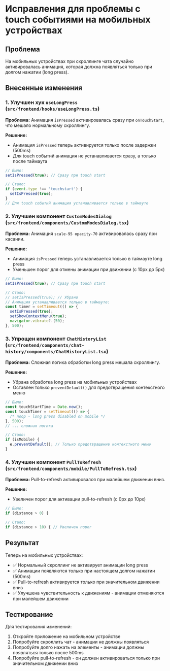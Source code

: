 # Исправления для проблемы с touch событиями на мобильных устройствах

## Проблема
На мобильных устройствах при скроллинге чата случайно активировалась анимация, которая должна появляться только при долгом нажатии (long press).

## Внесенные изменения

### 1. Улучшен хук `useLongPress` (`src/frontend/hooks/useLongPress.ts`)

**Проблема:** Анимация `isPressed` активировалась сразу при `onTouchStart`, что мешало нормальному скроллингу.

**Решение:** 
- Анимация `isPressed` теперь активируется только после задержки (500ms)
- Для touch событий анимация не устанавливается сразу, а только после таймаута

```typescript
// Было:
setIsPressed(true); // Сразу при touch start

// Стало:
if (event.type !== 'touchstart') {
  setIsPressed(true);
}
// Для touch событий анимация устанавливается только в таймауте
```

### 2. Улучшен компонент `CustomModesDialog` (`src/frontend/components/CustomModesDialog.tsx`)

**Проблема:** Анимация `scale-95 opacity-70` активировалась сразу при касании.

**Решение:**
- Анимация `isPressed` теперь устанавливается только в таймауте long press
- Уменьшен порог для отмены анимации при движении (с 10px до 5px)

```typescript
// Было:
setIsPressed(true); // Сразу при touch start

// Стало:
// setIsPressed(true); // Убрано
// Анимация устанавливается только в таймауте:
const timer = setTimeout(() => {
  setIsPressed(true);
  setShowContextMenu(true);
  navigator.vibrate?.(50);
}, 500);
```

### 3. Упрощен компонент `ChatHistoryList` (`src/frontend/components/chat-history/components/ChatHistoryList.tsx`)

**Проблема:** Сложная логика обработки long press мешала скроллингу.

**Решение:**
- Убрана обработка long press на мобильных устройствах
- Оставлен только `preventDefault()` для предотвращения контекстного меню

```typescript
// Было:
const touchStartTime = Date.now();
const touchTimer = setTimeout(() => {
  /* noop - long press disabled on mobile */
}, 500);
// ... сложная логика

// Стало:
if (isMobile) {
  e.preventDefault(); // Только предотвращение контекстного меню
}
```

### 4. Улучшен компонент `PullToRefresh` (`src/frontend/components/mobile/PullToRefresh.tsx`)

**Проблема:** Pull-to-refresh активировался при малейшем движении вниз.

**Решение:**
- Увеличен порог для активации pull-to-refresh (с 0px до 10px)

```typescript
// Было:
if (distance > 0) {

// Стало:
if (distance > 10) { // Увеличен порог
```

## Результат

Теперь на мобильных устройствах:
- ✅ Нормальный скроллинг не активирует анимации long press
- ✅ Анимации появляются только при настоящем долгом нажатии (500ms)
- ✅ Pull-to-refresh активируется только при значительном движении вниз
- ✅ Улучшена чувствительность к движениям - анимации отменяются при малейшем движении

## Тестирование

Для тестирования изменений:
1. Откройте приложение на мобильном устройстве
2. Попробуйте скроллить чат - анимации не должны появляться
3. Попробуйте долго нажать на элементы - анимации должны появляться только после 500ms
4. Попробуйте pull-to-refresh - он должен активироваться только при значительном движении вниз
